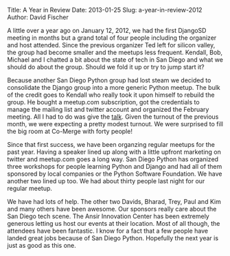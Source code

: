 Title: A Year in Review
Date: 2013-01-25
Slug: a-year-in-review-2012
Author: David Fischer


A little over a year ago on January 12, 2012, we had the first DjangoSD meeting
in months but a grand total of four people including the organizer and host
attended. Since the previous organizer Ted left for silicon valley, the group
had become smaller and the meetups less frequent. Kendall, Bob, Michael and I
chatted a bit about the state of tech in San Diego and what we should do about
the group. Should we fold it up or try to jump start it?

Because another San Diego Python group had lost steam we decided to consolidate
the Django group into a more generic Python meetup. The bulk of the credit goes
to Kendall who really took it upon himself to rebuild the group. He bought a
meetup.com subscription, got the credentials to manage the mailing list and
twitter account and organized the February meeting. All I had to do was give the
<a href="https://github.com/davidfischer/Securing-Your-Django-Site-Presentation">talk</a>.
Given the turnout of the previous month, we were expecting a pretty
modest turnout. We were surprised to fill the big room at Co-Merge with forty
people!

Since that first success, we have been organzing regular meetups for the past
year. Having a speaker lined up along with a little upfront marketing on twitter
and meetup.com goes a long way. San Diego Python has organized three workshops
for people learning Python and Django and had all of them sponsored by local
companies or the Python Software Foundation. We have another two lined up too.
We had about thirty people last night for our regular meetup.

We have had lots of help. The other two Davids, Bharad, Trey, Paul and Kim and
many others have been awesome. Our sponsors really care about the San Diego
tech scene. The Ansir Innovation Center has been extremely generous letting us
host our events at their location. Most of all though, the attendees have been
fantastic. I know for a fact that a few people have landed great jobs because
of San Diego Python. Hopefully the next year is just as good as this one.
